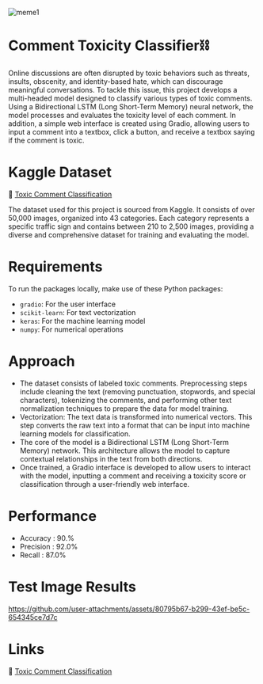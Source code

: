 ![meme1](https://github.com/user-attachments/assets/ad7c814f-feb1-4714-ac4c-0ca75bf8d77c)  

# Comment Toxicity Classifier⛓️
Online discussions are often disrupted by toxic behaviors such as threats, insults, obscenity, and identity-based hate, which can discourage meaningful conversations. To tackle this issue, this project develops a multi-headed model designed to classify various types of toxic comments. Using a Bidirectional LSTM (Long Short-Term Memory) neural network, the model processes and evaluates the toxicity level of each comment. In addition, a simple web interface is created using Gradio, allowing users to input a comment into a textbox, click a button, and receive a textbox saying if the comment is toxic.

# Kaggle Dataset
🔗 [Toxic Comment Classification ](https://www.kaggle.com/datasets/julian3833/jigsaw-toxic-comment-classification-challenge)

The dataset used for this project is sourced from Kaggle. It consists of over 50,000 images, organized into 43 categories. Each category represents a specific traffic sign and contains between 210 to 2,500 images, providing a diverse and comprehensive dataset for training and evaluating the model.
# Requirements
To run the packages locally, make use of these Python packages:
- `gradio`: For the user interface
- `scikit-learn`: For text vectorization
- `keras`: For the machine learning model
- `numpy`: For numerical operations
  
# Approach
- The dataset consists of labeled toxic comments. Preprocessing steps include cleaning the text (removing punctuation, stopwords, and special characters), tokenizing the comments, and performing other text normalization techniques to prepare the data for model training.
- Vectorization: The text data is transformed into numerical vectors. This step converts the raw text into a format that can be input into machine learning models for classification.
- The core of the model is a Bidirectional LSTM (Long Short-Term Memory) network. This architecture allows the model to capture contextual relationships in the text from both directions.
- Once trained, a Gradio interface is developed to allow users to interact with the model, inputting a comment and receiving a toxicity score or classification through a user-friendly web interface.
 
# Performance
- Accuracy : 90.%
- Precision : 92.0%
- Recall : 87.0%
 
# Test Image Results

https://github.com/user-attachments/assets/80795b67-b299-43ef-be5c-654345ce7d7c

# Links 
🔗 [Toxic Comment Classification ](https://www.kaggle.com/datasets/julian3833/jigsaw-toxic-comment-classification-challenge)
